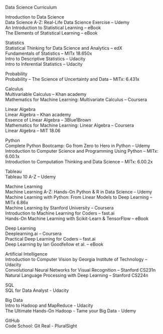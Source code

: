 Data Science Curriculum

Introduction to Data Science<br/>
Data Science A-Z: Real-Life Data Science Exercise – Udemy<br/>
An Introduction to Statistical Learning – eBook <br/>
The Elements of Statistical Learning – eBook <br/>

Statistics<br/>
Statistical Thinking for Data Science and Analytics – edX<br/>
Fundamentals of Statistics – MITx 18.650x<br/>
Intro to Descriptive Statistics – Udacity<br/>
Intro to Inferential Statistics – Udacity <br/>

Probability<br/>
Probability – The Science of Uncertainty and Data – MITx: 6.431x<br/>

Calculus<br/>
Multivariable Calculus – Khan academy<br/>
Mathematics for Machine Learning: Multivariate Calculus – Coursera <br/>

Linear Algebra<br/>
Linear Algebra – Khan academy<br/>
Essence of Linear Algebra – 3Blue1Brown<br/>
Mathematics for Machine Learning: Linear Algebra – Coursera<br/>
Linear Algebra – MIT 18.06<br/>

Python<br/>
Complete Python Bootcamp: Go from Zero to Hero in Python – Udemy<br/>
Introduction to Computer Science and Programming Using Python – MITx: 6.00.1x<br/>
Introduction to Computation Thinking and Data Science – MITx: 6.00.2x<br/>

Tableau<br/>
Tableau 10 A-Z – Udemy<br/>

Machine Learning<br/>
Machine Learning A-Z: Hands-On Python & R in Data Science – Udemy<br/>
Machine Learning with Python: From Linear Models to Deep Learning – MITx 6.86x<br/>
Machine Learning by Stanford University – Coursera<br/>
Introduction to Machine Learning for Coders – fast.ai<br/>
Hands-On Machine Learning with Scikit-Learn & TensorFlow – eBook <br/>

Deep Learning<br/>
Deeplearning.ai – Coursera <br/>
Practical Deep Learning for Coders – fast.ai<br/>
Deep Learning by Ian Goodfellow et al. – eBook<br/>

Artificial Intelligence<br/>
Introduction to Computer Vision by Georgia Institute of Technology – Udacity<br/>
Convolutional Neural Networks for Visual Recognition – Stanford CS231n<br/>
Natural Language Processing with Deep Learning – Stanford CS224n<br/>

SQL<br/>
SQL for Data Analyst - Udacity<br/>

Big Data<br/>
Intro to Hadoop and MapReduce - Udacity <br/>
The Ultimate Hands-On Hadoop - Tame your Big Data - Udemy<br/>

GitHub<br/>
Code School: Git Real - PluralSight<br/>


